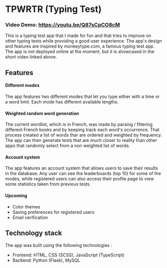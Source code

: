 # TPWRTR (Typing Test)
### Video Demo: https://youtu.be/Q87sCpCO8cM
This is a typing test app that I made for fun and that tries to improve on other typing tests while providing a good user experience. The app's design and features are inspired by monkeytype.com, a famous typing test app. The app is not deployed online at the moment, but it is showcased in the short video linked above.


## Features
#### Different modes
The app features two different modes that let you type either with a time or a word limit. Each mode has different available lengths.

#### Weighted random word generation
The current wordlist, which is in French, was made by parsing / filtering different French books and by keeping track each word's occurrence. That process created a list of words thar are ordered and weighted by frequency. The app can then generate tests that are much closer to reality than other apps that randomly select from a non weighted list of words. 

#### Account system
The app features an account system that allows users to save their results in the database. Any user can see the leaderboards (top 10) for some of the modes, while registered users can also access their profile page to view some statistics taken from previous tests.

#### Upcoming

 - Color themes
 - Saving preferences for registered users
 - Email verification

## Technology stack
The app was built using the following technologies :

 - Frontend: HTML, CSS (SCSS), JavaScript (TypeScript)
 - Backend: Python (Flask), MySQL
